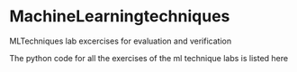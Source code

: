 # MachineLearningtechniques
MLTechniques lab excercises for evaluation and verification

The python code for all the exercises of the ml technique labs is listed here 
